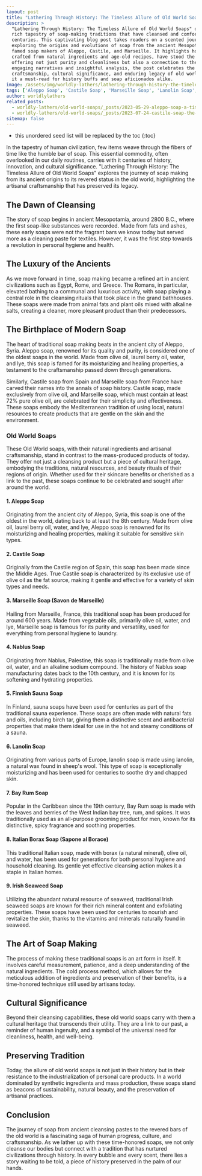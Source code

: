 ```yaml
---
layout: post
title: "Lathering Through History: The Timeless Allure of Old World Soaps"
description: >
  "Lathering Through History: The Timeless Allure of Old World Soaps" delves into the
  rich tapestry of soap-making traditions that have cleansed and comforted humanity for
  centuries. This captivating blog post takes readers on a scented journey back in time,
  exploring the origins and evolutions of soap from the ancient Mesopotamians to the
  famed soap makers of Aleppo, Castile, and Marseille. It highlights how these soaps,
  crafted from natural ingredients and age-old recipes, have stood the test of time,
  offering not just purity and cleanliness but also a connection to the past. Through
  engaging narratives and insightful analysis, the post celebrates the artisanal
  craftsmanship, cultural significance, and enduring legacy of old world soaps, making
  it a must-read for history buffs and soap aficionados alike.
image: /assets/img/worldly-lathers/lathering-through-history-the-timeless-allure-of-old-world-soaps.jpg
tags: ['Aleppo Soap', 'Castile Soap', 'Marseille Soap', 'Lanolin Soap', 'Bay Rum Soap']
author: worldlylathers
related_posts:
  - worldly-lathers/old-world-soaps/_posts/2023-05-29-aleppo-soap-a-timeless-treasure-of-skincare.md
  - worldly-lathers/old-world-soaps/_posts/2023-07-24-castile-soap-the-gentle-giant-of-natural-skincare.md
sitemap: false
---
```


* this unordered seed list will be replaced by the toc
{:toc}

In the tapestry of human civilization, few items weave through the fibers of time like the humble bar of soap. This essential commodity, often overlooked in our daily routines, carries with it centuries of history, innovation, and cultural significance. "Lathering Through History: The Timeless Allure of Old World Soaps" explores the journey of soap making from its ancient origins to its revered status in the old world, highlighting the artisanal craftsmanship that has preserved its legacy.

## The Dawn of Cleansing

The story of soap begins in ancient Mesopotamia, around 2800 B.C., where the first soap-like substances were recorded. Made from fats and ashes, these early soaps were not the fragrant bars we know today but served more as a cleaning paste for textiles. However, it was the first step towards a revolution in personal hygiene and health.

## The Luxury of the Ancients

As we move forward in time, soap making became a refined art in ancient civilizations such as Egypt, Rome, and Greece. The Romans, in particular, elevated bathing to a communal and luxurious activity, with soap playing a central role in the cleansing rituals that took place in the grand bathhouses. These soaps were made from animal fats and plant oils mixed with alkaline salts, creating a cleaner, more pleasant product than their predecessors.

## The Birthplace of Modern Soap

The heart of traditional soap making beats in the ancient city of Aleppo, Syria. Aleppo soap, renowned for its quality and purity, is considered one of the oldest soaps in the world. Made from olive oil, laurel berry oil, water, and lye, this soap is famed for its moisturizing and healing properties, a testament to the craftsmanship passed down through generations.

Similarly, Castile soap from Spain and Marseille soap from France have carved their names into the annals of soap history. Castile soap, made exclusively from olive oil, and Marseille soap, which must contain at least 72% pure olive oil, are celebrated for their simplicity and effectiveness. These soaps embody the Mediterranean tradition of using local, natural resources to create products that are gentle on the skin and the environment.

### Old World Soaps

These Old World soaps, with their natural ingredients and artisanal craftsmanship, stand in contrast to the mass-produced products of today. They offer not just a cleansing product but a piece of cultural heritage, embodying the traditions, natural resources, and beauty rituals of their regions of origin. Whether used for their skincare benefits or cherished as a link to the past, these soaps continue to be celebrated and sought after around the world.

#### 1. Aleppo Soap

Originating from the ancient city of Aleppo, Syria, this soap is one of the oldest in the world, dating back to at least the 8th century. Made from olive oil, laurel berry oil, water, and lye, Aleppo soap is renowned for its moisturizing and healing properties, making it suitable for sensitive skin types.

#### 2. Castile Soap

Originally from the Castile region of Spain, this soap has been made since the Middle Ages. True Castile soap is characterized by its exclusive use of olive oil as the fat source, making it gentle and effective for a variety of skin types and needs.

#### 3. Marseille Soap (Savon de Marseille)

Hailing from Marseille, France, this traditional soap has been produced for around 600 years. Made from vegetable oils, primarily olive oil, water, and lye, Marseille soap is famous for its purity and versatility, used for everything from personal hygiene to laundry.

#### 4. Nablus Soap

Originating from Nablus, Palestine, this soap is traditionally made from olive oil, water, and an alkaline sodium compound. The history of Nablus soap manufacturing dates back to the 10th century, and it is known for its softening and hydrating properties.

#### 5. Finnish Sauna Soap

In Finland, sauna soaps have been used for centuries as part of the traditional sauna experience. These soaps are often made with natural fats and oils, including birch tar, giving them a distinctive scent and antibacterial properties that make them ideal for use in the hot and steamy conditions of a sauna.

#### 6. Lanolin Soap

Originating from various parts of Europe, lanolin soap is made using lanolin, a natural wax found in sheep's wool. This type of soap is exceptionally moisturizing and has been used for centuries to soothe dry and chapped skin.

#### 7. Bay Rum Soap

Popular in the Caribbean since the 19th century, Bay Rum soap is made with the leaves and berries of the West Indian bay tree, rum, and spices. It was traditionally used as an all-purpose grooming product for men, known for its distinctive, spicy fragrance and soothing properties.

#### 8. Italian Borax Soap (Sapone al Borace)

This traditional Italian soap, made with borax (a natural mineral), olive oil, and water, has been used for generations for both personal hygiene and household cleaning. Its gentle yet effective cleansing action makes it a staple in Italian homes.

#### 9. Irish Seaweed Soap

Utilizing the abundant natural resource of seaweed, traditional Irish seaweed soaps are known for their rich mineral content and exfoliating properties. These soaps have been used for centuries to nourish and revitalize the skin, thanks to the vitamins and minerals naturally found in seaweed.

## The Art of Soap Making

The process of making these traditional soaps is an art form in itself. It involves careful measurement, patience, and a deep understanding of the natural ingredients. The cold process method, which allows for the meticulous addition of ingredients and preservation of their benefits, is a time-honored technique still used by artisans today.

## Cultural Significance

Beyond their cleansing capabilities, these old world soaps carry with them a cultural heritage that transcends their utility. They are a link to our past, a reminder of human ingenuity, and a symbol of the universal need for cleanliness, health, and well-being.

## Preserving Tradition

Today, the allure of old world soaps is not just in their history but in their resistance to the industrialization of personal care products. In a world dominated by synthetic ingredients and mass production, these soaps stand as beacons of sustainability, natural beauty, and the preservation of artisanal practices.

## Conclusion

The journey of soap from ancient cleansing pastes to the revered bars of the old world is a fascinating saga of human progress, culture, and craftsmanship. As we lather up with these time-honored soaps, we not only cleanse our bodies but connect with a tradition that has nurtured civilizations through history. In every bubble and every scent, there lies a story waiting to be told, a piece of history preserved in the palm of our hands.